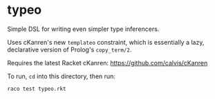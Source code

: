 typeo
=====

Simple DSL for writing even simpler type inferencers.

Uses cKanren's new `templateo` constraint, which is essentially a lazy, declarative version of Prolog's `copy_term/2`.

Requires the latest Racket cKanren: https://github.com/calvis/cKanren

To run, `cd` into this directory, then run:

`raco test typeo.rkt`

